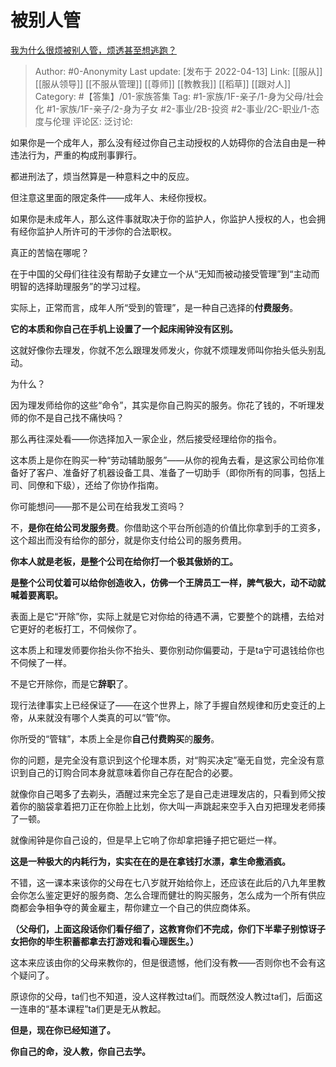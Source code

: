 # 被别人管
[我为什么很烦被别人管，烦透甚至想逃跑？](https://www.zhihu.com/question/490797895/answer/2436732292)

> Author: #0-Anonymity
> Last update: [发布于 2022-04-13]
> Link: [[服从]] [[服从领导]] [[不服从管理]] [[尊师]] [[教教我]] [[稻草]] [[跟对人]]
> Category: #【答集】/01-家族答集
> Tag: #1-家族/1F-亲子/1-身为父母/社会化 #1-家族/1F-亲子/2-身为子女 #2-事业/2B-投资 #2-事业/2C-职业/1-态度与伦理
> 评论区:
> 泛讨论:

如果你是一个成年人，那么没有经过你自己主动授权的人妨碍你的合法自由是一种违法行为，严重的构成刑事罪行。

都进刑法了，烦当然算是一种意料之中的反应。

但注意这里面的限定条件——成年人、未经你授权。

如果你是未成年人，那么这件事就取决于你的监护人，你监护人授权的人，也会拥有经你监护人所许可的干涉你的合法职权。

真正的苦恼在哪呢？

在于中国的父母们往往没有帮助子女建立一个从“无知而被动接受管理”到“主动而明智的选择助理服务”的学习过程。

实际上，正常而言，成年人所“受到的管理”，是一种自己选择的**付费服务**。

**它的本质和你自己在手机上设置了一个起床闹钟没有区别。**

这就好像你去理发，你就不怎么跟理发师发火，你就不烦理发师叫你抬头低头别乱动。

为什么？

因为理发师给你的这些“命令”，其实是你自己购买的服务。你花了钱的，不听理发师的你不是自己找不痛快吗？

那么再往深处看——你选择加入一家企业，然后接受经理给你的指令。

这本质上是你在购买一种“劳动辅助服务”——从你的视角去看，是这家公司给你准备好了客户、准备好了机器设备工具、准备了一切助手（即你所有的同事，包括上司、同僚和下级），还给了你协作指南。

你可能想问——那不是公司在给我发工资吗？

不，**是你在给公司发服务费**。你借助这个平台所创造的价值比你拿到手的工资多，这个超出而没有给你的部分，就是你支付给公司的服务费用。

**你本人就是老板，是整个公司在给你打一个极其傲娇的工。**

**是整个公司仗着可以给你创造收入，仿佛一个王牌员工一样，脾气极大，动不动就喊着要离职。**

表面上是它“开除”你，实际上就是它对你给的待遇不满，它要整个的跳槽，去给对它更好的老板打工，不伺候你了。

这本质上和理发师要你抬头你不抬头、要你别动你偏要动，于是ta宁可退钱给你也不伺候了一样。

不是它开除你，而是它**辞职**了。

现行法律事实上已经保证了——在这个世界上，除了手握自然规律和历史变迁的上帝，从来就没有哪个人类真的可以“管”你。

你所受的“管辖”，本质上全是你**自己付费购买**的**服务**。

你的问题，是完全没有意识到这个伦理本质，对“购买决定”毫无自觉，完全没有意识到自己的订购合同本身就意味着你自己存在配合的必要。

就像你自己喝多了去剃头，酒醒过来完全忘了是自己走进理发店的，只看到师父按着你的脑袋拿着把刀正在你脸上比划，你大叫一声跳起来空手入白刃把理发老师揍了一顿。

就像闹钟是你自己设的，但是早上它响了你却拿把锤子把它砸烂一样。

**这是一种极大的内耗行为，实实在在的是在拿钱打水漂，拿生命撒酒疯。**

不错，这一课本来该你的父母在七八岁就开始给你上，还应该在此后的八九年里教会你怎么鉴定更好的服务商、怎么合理而健壮的购买服务，怎么成为一个所有供应商都会争相争夺的黄金雇主，帮你建立一个自己的供应商体系。

**（父母们，上面这段话你们看仔细了，这教育你们不完成，你们下半辈子别惊讶子女把你的毕生积蓄都拿去打游戏和看心理医生。）**

这本来应该由你的父母来教你的，但是很遗憾，他们没有教——否则你也不会有这个疑问了。

原谅你的父母，ta们也不知道，没人这样教过ta们。而既然没人教过ta们，后面这一连串的“基本课程”ta们更是无从教起。

**但是，现在你已经知道了。**

**你自己的命，没人教，你自己去学。**
